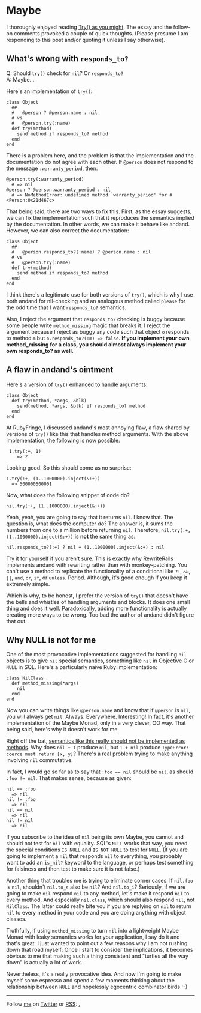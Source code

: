 Maybe
===

I thoroughly enjoyed reading [Try() as you might](http://blog.lawrencepit.com/2009/01/11/try-as-you-might/ ""). The essay and the follow-on comments provoked a couple of quick thoughts. (Please presume I am responding to this post and/or quoting it unless I say otherwise).

What's wrong with `responds_to?`
---

Q: Should `try()` check for `nil`? Or `responds_to?`  
A: Maybe...

Here's an implementation of `try()`:

    class Object
      ##
      #   @person ? @person.name : nil
      # vs
      #   @person.try(:name)
      def try(method)
        send method if responds_to? method
      end
    end

There is a problem here, and the problem is that the implementation and the documentation do not agree with each other. If `@person` does not respond to the message `:warranty_period`, then:

    @person.try(:warranty_period)
      # => nil
    @person ? @person.warranty_period : nil
      # => NoMethodError: undefined method `warranty_period' for #<Person:0x21d467c>
      
That being said, there are two ways to fix this. First, as the essay suggests, we can fix the implementation such that it reproduces the semantics implied by the documentation. In other words, we can make it behave like andand. However, we can also correct the documentation:

    class Object
      ##
      #   @person.responds_to?(:name) ? @person.name : nil
      # vs
      #   @person.try(:name)
      def try(method)
        send method if responds_to? method
      end
    end

I think there's a legitimate use for both versions of `try()`, which is why I use both andand for nil-checking and an analogous method called `please` for the odd time that I want `responds_to?` semantics.

Also, I reject the argument that `responds_to?` checking is buggy because some people write `method_missing` magic that breaks it. I reject the argument because I reject as buggy any code such that object `o` responds to method `m` but `o.responds_to?(:m) => false`. **If you implement your own method\_missing for a class, you should almost always implement your own responds\_to? as well.**

A flaw in andand's ointment
---

Here's a version of `try()` enhanced to handle arguments:

    class Object
      def try(method, *args, &blk)
        send(method, *args, &blk) if responds_to? method
      end
    end

At RubyFringe, I discussed andand's most annoying flaw, a flaw shared by versions of `try()` like this that handles method arguments. With the above implementation, the following is now possible:

     1.try(:+, 1)
        => 2

Looking good. So this should come as no surprise:

    1.try(:+, (1..1000000).inject(&:+))
      => 500000500001

Now, what does the following snippet of code do?

    nil.try(:+, (1..1000000).inject(&:+))

Yeah, yeah, you are going to say that it returns `nil`. I know that. The question is, what does the computer *do*? The answer is, it sums the numbers from one to a million before returning `nil`. Therefore, `nil.try(:+, (1..1000000).inject(&:+))` is **not** the same thing as:

    nil.responds_to?(:+) ? nil + (1..1000000).inject(&:+) : nil

Try it for yourself if you aren't sure. This is exactly why RewriteRails implements andand with rewriting rather than with monkey-patching. You can't use a method to replicate the functionality of a conditional like `?:`, `&&`, `||`, `and`, `or`, `if`, or `unless`. Period. Although, it's good enough if you keep it extremely simple.

Which is why, to be honest, I prefer the version of `try()` that doesn't have the bells and whistles of handling arguments and blocks. It does one small thing and does it well. Paradoxically, adding more functionality is actually creating more ways to be wrong. Too bad the author of andand didn't figure that out.

Why NULL is not for me
---

One of the most provocative implementations suggested for handling `nil` objects is to give `nil` special semantics, something like `nil` in Objective C or `NULL` in SQL. Here's a particularly naive Ruby implementation:

    class NilClass
      def method_missing(*args)
        nil
      end
    end

Now you can write things like `@person.name` and know that if `@person` is `nil`, you will always get `nil`. Always. Everywhere. Interesting! In fact, it's another implementation of the Maybe Monad, only in a very clever, OO way. That being said, here's why it doesn't work for me.

Right off the bat, [semantics like this really should not be implemented as methods](http://weblog.raganwald.com/2007/10/too-much-of-good-thing-not-all.html "Too much of a good thing: not all functions should be object methods"). Why does `nil + 1` produce `nil`, but `1 + nil` produce `TypeError: coerce must return [x, y]`? There's a real problem trying to make anything involving `nil` commutative.

In fact, I would go so far as to say that `:foo == nil` should be `nil`, as should `:foo != nil`. That makes sense, because as given:

    nil == :foo
      => nil
    nil != :foo
      => nil
    nil == nil
      => nil
    nil != nil
      => nil

If you subscribe to the idea of `nil` being its own Maybe, you cannot and should not test for `nil` with equality. SQL's `NULL` works that way, you need the special conditions `IS NULL` and `IS NOT NULL` to test for `NULL`. (If you are going to implement a `nil` that responds `nil` to everything, you probably want to add an `is_nil?` keyword to the language, or perhaps test something for falsiness and then test to make sure it is not false.)

Another thing that troubles me is trying to eliminate corner cases. If `nil.foo` is `nil`, shouldn't `nil.to_s` also be `nil`? And `nil.to_i`? Seriously, if we are going to make `nil` respond `nil` to any method, let's make it respond `nil` to every method. And especially `nil.class`, which should also respond `nil`, not `NilClass`. The latter could really bite you if you are replying on `nil` to return `nil` to every method in your code and you are doing anything with object classes.

Truthfully, if using `method_missing` to turn `nil` into a lightweight Maybe Monad with leaky semantics works for your application, I say do it and that's great. I just wanted to point out a few reasons why I am not rushing down that road myself: Once I start to consider the implications, it becomes obvious to me that making such a thing consistent and "turtles all the way down" is actually a lot of work.

Nevertheless, it's a really provocative idea. And now I'm going to make myself some espresso and spend a few moments thinking about the relationship between `NULL` and hopelessly egocentric combinator birds :-)

----
	
Follow [me](http://reginald.braythwayt.com) on [Twitter](http://twitter.com/raganwald) or [RSS](http://feeds.feedburner.com/raganwald "raganwald's rss feed"): <a href="http://feeds.feedburner.com/raganwald">.